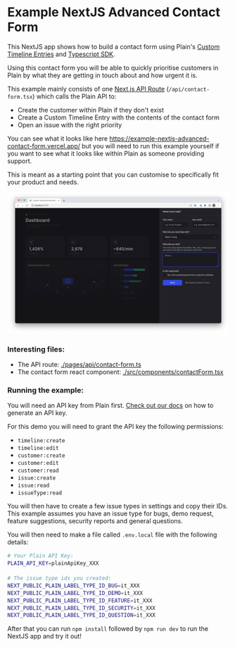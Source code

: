 # Example NextJS Advanced Contact Form

This NextJS app shows how to build a contact form using Plain's [Custom Timeline Entries](https://www.plain.com/docs/custom-timeline-entries) and [Typescript SDK](https://www.npmjs.com/package/@team-plain/typescript-sdk).

Using this contact form you will be able to quickly prioritise customers in Plain by what they are getting in touch about and how urgent it is.

This example mainly consists of one [Next.js API Route](https://nextjs.org/docs/api-routes/introduction) (`/api/contact-form.tsx`) which calls the Plain API to:

- Create the customer within Plain if they don't exist
- Create a Custom Timeline Entry with the contents of the contact form 
- Open an issue with the right priority

You can see what it looks like here https://example-nextjs-advanced-contact-form.vercel.app/ but you will need to run this example yourself if you want to see what it looks like within Plain as someone providing support.

This is meant as a starting point that you can customise to specifically fit your product and needs.

![Screenshot of demo](./screenshot.png)

### Interesting files:

- The API route: [./pages/api/contact-form.ts](./pages/api/contact-form.ts)
- The contact form react component: [./src/components/contactForm.tsx](./src/components/contactForm.tsx)

### Running the example:

You will need an API key from Plain first. [Check out our docs](https://www.plain.com/docs/graphql-api/authentication) on how to generate an API key.

For this demo you will need to grant the API key the following permissions:

- `timeline:create`
- `timeline:edit`
- `customer:create`
- `customer:edit`
- `customer:read`
- `issue:create`
- `issue:read`
- `issueType:read`

You will then have to create a few issue types in settings and copy their IDs. This example assumes you have an issue type for bugs, demo request, feature suggestions, security reports and general questions.

You will then need to make a file called  `.env.local` file with the following details:

```bash
# Your Plain API Key:
PLAIN_API_KEY=plainApiKey_XXX

# The issue type ids you created:
NEXT_PUBLIC_PLAIN_LABEL_TYPE_ID_BUG=it_XXX
NEXT_PUBLIC_PLAIN_LABEL_TYPE_ID_DEMO=it_XXX
NEXT_PUBLIC_PLAIN_LABEL_TYPE_ID_FEATURE=it_XXX
NEXT_PUBLIC_PLAIN_LABEL_TYPE_ID_SECURITY=it_XXX
NEXT_PUBLIC_PLAIN_LABEL_TYPE_ID_QUESTION=it_XXX
```

After that you can run `npm install` followed by `npm run dev` to run the NextJS app and try it out!

